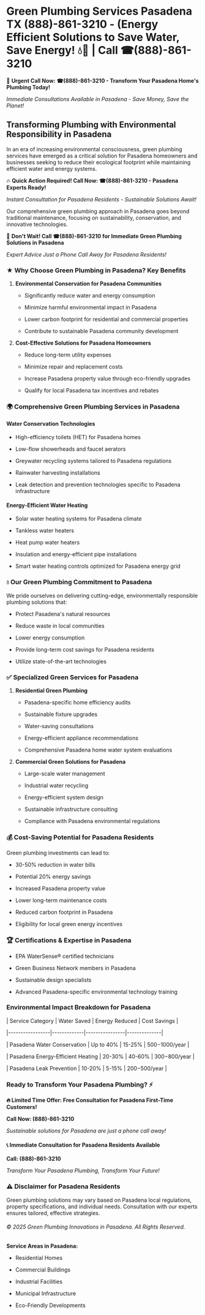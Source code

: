 # Green Plumbing Services Pasadena TX (888)-861-3210 - (Energy Efficient Solutions to Save Water, Save Energy! 💧🌿 | Call ☎(888)-861-3210

🚨 **Urgent Call Now: ☎(888)-861-3210 - Transform Your Pasadena Home's Plumbing Today!**
*Immediate Consultations Available in Pasadena - Save Money, Save the Planet!*

## Transforming Plumbing with Environmental Responsibility in Pasadena

In an era of increasing environmental consciousness, green plumbing services have emerged as a critical solution for Pasadena homeowners and businesses seeking to reduce their ecological footprint while maintaining efficient water and energy systems. 

🔥 **Quick Action Required! Call Now: ☎(888)-861-3210 - Pasadena Experts Ready!**
*Instant Consultation for Pasadena Residents - Sustainable Solutions Await!*

Our comprehensive green plumbing approach in Pasadena goes beyond traditional maintenance, focusing on sustainability, conservation, and innovative technologies.

🚨 **Don't Wait! Call ☎(888)-861-3210 for Immediate Green Plumbing Solutions in Pasadena**
*Expert Advice Just a Phone Call Away for Pasadena Residents!*

### ★ Why Choose Green Plumbing in Pasadena? Key Benefits

1. **Environmental Conservation for Pasadena Communities** 
   - Significantly reduce water and energy consumption
   - Minimize harmful environmental impact in Pasadena
   - Lower carbon footprint for residential and commercial properties
   - Contribute to sustainable Pasadena community development

2. **Cost-Effective Solutions for Pasadena Homeowners** 
   - Reduce long-term utility expenses
   - Minimize repair and replacement costs
   - Increase Pasadena property value through eco-friendly upgrades
   - Qualify for local Pasadena tax incentives and rebates

### 🌍 Comprehensive Green Plumbing Services in Pasadena

#### Water Conservation Technologies
- High-efficiency toilets (HET) for Pasadena homes
- Low-flow showerheads and faucet aerators
- Greywater recycling systems tailored to Pasadena regulations
- Rainwater harvesting installations
- Leak detection and prevention technologies specific to Pasadena infrastructure

#### Energy-Efficient Water Heating
- Solar water heating systems for Pasadena climate
- Tankless water heaters
- Heat pump water heaters
- Insulation and energy-efficient pipe installations
- Smart water heating controls optimized for Pasadena energy grid

### 💧 Our Green Plumbing Commitment to Pasadena

We pride ourselves on delivering cutting-edge, environmentally responsible plumbing solutions that:
- Protect Pasadena's natural resources
- Reduce waste in local communities
- Lower energy consumption
- Provide long-term cost savings for Pasadena residents
- Utilize state-of-the-art technologies

### ✅ Specialized Green Services for Pasadena

1. **Residential Green Plumbing**
   - Pasadena-specific home efficiency audits
   - Sustainable fixture upgrades
   - Water-saving consultations
   - Energy-efficient appliance recommendations
   - Comprehensive Pasadena home water system evaluations

2. **Commercial Green Solutions for Pasadena**
   - Large-scale water management
   - Industrial water recycling
   - Energy-efficient system design
   - Sustainable infrastructure consulting
   - Compliance with Pasadena environmental regulations

### 💰 Cost-Saving Potential for Pasadena Residents

Green plumbing investments can lead to:
- 30-50% reduction in water bills
- Potential 20% energy savings
- Increased Pasadena property value
- Lower long-term maintenance costs
- Reduced carbon footprint in Pasadena
- Eligibility for local green energy incentives

### 🏆 Certifications & Expertise in Pasadena

- EPA WaterSense® certified technicians
- Green Business Network members in Pasadena
- Sustainable design specialists
- Advanced Pasadena-specific environmental technology training

### Environmental Impact Breakdown for Pasadena

| Service Category | Water Saved | Energy Reduced | Cost Savings |
|-----------------|-------------|----------------|--------------|
| Pasadena Water Conservation | Up to 40% | 15-25% | $500-$1000/year |
| Pasadena Energy-Efficient Heating | 20-30% | 40-60% | $300-$800/year |
| Pasadena Leak Prevention | 10-20% | 5-15% | $200-$500/year |

### Ready to Transform Your Pasadena Plumbing? ⚡

**🔥 Limited Time Offer: Free Consultation for Pasadena First-Time Customers!**

**Call Now: (888)-861-3210**
*Sustainable solutions for Pasadena are just a phone call away!*

#### 📞 Immediate Consultation for Pasadena Residents Available

**Call: (888)-861-3210**
*Transform Your Pasadena Plumbing, Transform Your Future!*

### ⚠️ Disclaimer for Pasadena Residents

Green plumbing solutions may vary based on Pasadena local regulations, property specifications, and individual needs. Consultation with our experts ensures tailored, effective strategies.

###### © 2025 Green Plumbing Innovations in Pasadena. All Rights Reserved.

**Service Areas in Pasadena:** 
- Residential Homes
- Commercial Buildings
- Industrial Facilities
- Municipal Infrastructure
- Eco-Friendly Developments